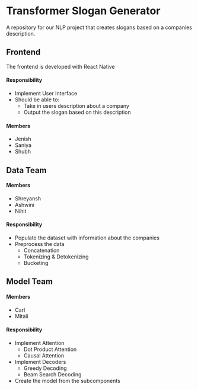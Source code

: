 # Transformer Slogan Generator
A repository for our NLP project that creates slogans based on a companies description.

## Frontend
The frontend is developed with React Native

#### Responsibility
- Implement User Interface
- Should be able to:
  - Take in users description about a company
  - Output the slogan based on this description
 
#### Members
- Jenish
- Saniya
- Shubh

## Data Team
#### Members
- Shreyansh
- Ashwini
- Nihit

#### Responsibility
- Populate the dataset with information about the companies
- Preprocess the data
  - Concatenation
  - Tokenizing & Detokenizing
  - Bucketing

 
## Model Team
#### Members
- Carl
- Mitali

#### Responsibility
- Implement Attention
  - Dot Product Attention
  - Causal Attention
- Implement Decoders
  - Greedy Decoding
  - Beam Search Decoding
- Create the model from the subcomponents